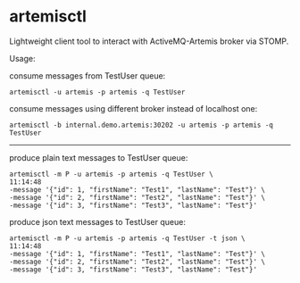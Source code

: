 # artemisctl

Lightweight client tool to interact with ActiveMQ-Artemis broker via STOMP.

Usage:

consume messages from TestUser queue:

```shell
artemisctl -u artemis -p artemis -q TestUser
```

consume messages using different broker instead of localhost one:

```shell
artemisctl -b internal.demo.artemis:30202 -u artemis -p artemis -q TestUser
```

---

produce plain text messages to TestUser queue:

```shell
artemisctl -m P -u artemis -p artemis -q TestUser \                                                                                                                                                             11:14:48
-message '{"id": 1, "firstName": "Test1", "lastName": "Test"}' \
-message '{"id": 2, "firstName": "Test2", "lastName": "Test"}' \
-message '{"id": 3, "firstName": "Test3", "lastName": "Test"}'
```

produce json text messages to TestUser queue:

```shell
artemisctl -m P -u artemis -p artemis -q TestUser -t json \                                                                                                                                                             11:14:48
-message '{"id": 1, "firstName": "Test1", "lastName": "Test"}' \
-message '{"id": 2, "firstName": "Test2", "lastName": "Test"}' \
-message '{"id": 3, "firstName": "Test3", "lastName": "Test"}'
```
